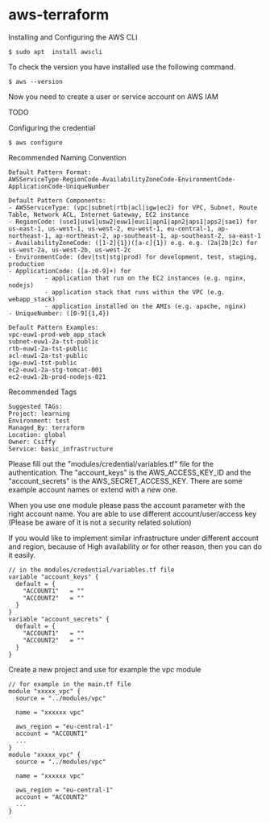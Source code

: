 # aws-terraform

Installing and Configuring the AWS CLI

```
$ sudo apt  install awscli
```

To check the version you have installed use the following command.

```
$ aws --version
```

Now you need to create a user or service account on AWS IAM

TODO

Configuring the credential

```
$ aws configure
```

Recommended Naming Convention

```
Default Pattern Format:
AWSServiceType-RegionCode-AvailabilityZoneCode-EnvironmentCode-ApplicationCode-UniqueNumber

Default Pattern Components:
- AWSServiceType: (vpc|subnet|rtb|acl|igw|ec2) for VPC, Subnet, Route Table, Network ACL, Internet Gateway, EC2 instance
- RegionCode: (use1|usw1|usw2|euw1|euc1|apn1|apn2|aps1|aps2|sae1) for us-east-1, us-west-1, us-west-2, eu-west-1, eu-central-1, ap-northeast-1, ap-northeast-2, ap-southeast-1, ap-southeast-2, sa-east-1
- AvailabilityZoneCode: ([1-2]{1})([a-c]{1}) e.g. e.g. (2a|2b|2c) for us-west-2a, us-west-2b, us-west-2c
- EnvironmentCode: (dev|tst|stg|prod) for development, test, staging, production
- ApplicationCode: ([a-z0-9]+) for
          - application that run on the EC2 instances (e.g. nginx, nodejs)
          - application stack that runs within the VPC (e.g. webapp_stack)
          - application installed on the AMIs (e.g. apache, nginx)
- UniqueNumber: ([0-9]{1,4})

Default Pattern Examples:
vpc-euw1-prod-web_app_stack
subnet-euw1-2a-tst-public
rtb-euw1-2a-tst-public
acl-euw1-2a-tst-public
igw-euw1-tst-public
ec2-euw1-2a-stg-tomcat-001
ec2-euw1-2b-prod-nodejs-021
```

Recommended Tags

```
Suggested TAGs:
Project: learning
Environment: test
Managed_By: terraform
Location: global
Owner: Csiffy
Service: basic_infrastructure
```

Please fill out the "modules/credential/variables.tf" file for the authentication.
The "account_keys" is the AWS_ACCESS_KEY_ID and the "account_secrets" is the AWS_SECRET_ACCESS_KEY.
There are some example account names or extend with a new one.

When you use one module please pass the account parameter with the right account name.
You are able to use different account/user/access key
(Please be aware of it is not a security related solution) 

If you would like to implement similar infrastructure under different account and region, because of High availability or for other reason, then you can do it easily.

```
// in the modules/credential/variables.tf file
variable "account_keys" {
  default = {
    "ACCOUNT1"   = ""
    "ACCOUNT2"   = ""
  }
}
variable "account_secrets" {
  default = {
    "ACCOUNT1"   = ""
    "ACCOUNT2"   = ""
  }
}
```

Create a new project and use for example the vpc module

```
// for example in the main.tf file
module "xxxxx_vpc" {
  source = "../modules/vpc"

  name = "xxxxxx vpc"

  aws_region = "eu-central-1"
  account = "ACCOUNT1"
  ...
}
module "xxxxx_vpc" {
  source = "../modules/vpc"

  name = "xxxxxx vpc"

  aws_region = "eu-central-1"
  account = "ACCOUNT2"
  ...
}
```


